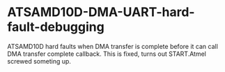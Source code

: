 # ATSAMD10D-DMA-UART-hard-fault-debugging
ATSAMD10D hard faults when DMA transfer is complete before it can call DMA transfer complete callback.
This is fixed, turns out START.Atmel screwed someting up.
